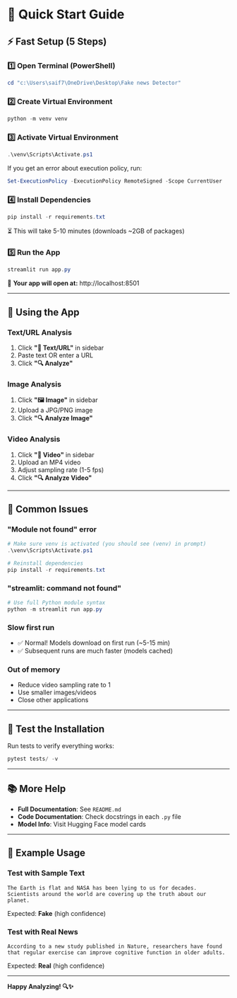 # 🚀 Quick Start Guide

## ⚡ Fast Setup (5 Steps)

### 1️⃣ Open Terminal (PowerShell)
```powershell
cd "c:\Users\saif7\OneDrive\Desktop\Fake news Detector"
```

### 2️⃣ Create Virtual Environment
```powershell
python -m venv venv
```

### 3️⃣ Activate Virtual Environment
```powershell
.\venv\Scripts\Activate.ps1
```

If you get an error about execution policy, run:
```powershell
Set-ExecutionPolicy -ExecutionPolicy RemoteSigned -Scope CurrentUser
```

### 4️⃣ Install Dependencies
```powershell
pip install -r requirements.txt
```

⏳ This will take 5-10 minutes (downloads ~2GB of packages)

### 5️⃣ Run the App
```powershell
streamlit run app.py
```

🎉 **Your app will open at:** http://localhost:8501

---

## 📱 Using the App

### Text/URL Analysis
1. Click **"📝 Text/URL"** in sidebar
2. Paste text OR enter a URL
3. Click **"🔍 Analyze"**

### Image Analysis
1. Click **"🖼️ Image"** in sidebar
2. Upload a JPG/PNG image
3. Click **"🔍 Analyze Image"**

### Video Analysis
1. Click **"🎥 Video"** in sidebar
2. Upload an MP4 video
3. Adjust sampling rate (1-5 fps)
4. Click **"🔍 Analyze Video"**

---

## 🐛 Common Issues

### "Module not found" error
```powershell
# Make sure venv is activated (you should see (venv) in prompt)
.\venv\Scripts\Activate.ps1

# Reinstall dependencies
pip install -r requirements.txt
```

### "streamlit: command not found"
```powershell
# Use full Python module syntax
python -m streamlit run app.py
```

### Slow first run
- ✅ Normal! Models download on first run (~5-15 min)
- ✅ Subsequent runs are much faster (models cached)

### Out of memory
- Reduce video sampling rate to 1
- Use smaller images/videos
- Close other applications

---

## 🧪 Test the Installation

Run tests to verify everything works:

```powershell
pytest tests/ -v
```

---

## 📚 More Help

- **Full Documentation**: See `README.md`
- **Code Documentation**: Check docstrings in each `.py` file
- **Model Info**: Visit Hugging Face model cards

---

## 🎯 Example Usage

### Test with Sample Text
```
The Earth is flat and NASA has been lying to us for decades.
Scientists around the world are covering up the truth about our planet.
```
Expected: **Fake** (high confidence)

### Test with Real News
```
According to a new study published in Nature, researchers have found 
that regular exercise can improve cognitive function in older adults.
```
Expected: **Real** (high confidence)

---

**Happy Analyzing! 🔍✨**
